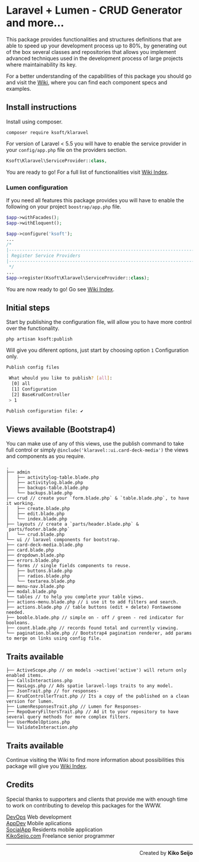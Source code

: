 # Laravel + Lumen - CRUD Generator and more...

This package provides functionalities and structures definitions that are able to speed up your development process up to 80%, by generating out of the box several classes and repositories that allows you implement advanced techniques used in the development process of large projects where maintainability its key.

For a better understanding of the capabilities of this package you should go and
visit the [Wiki](https://github.com/kikoseijo/kLaravel/wiki/Wiki-Credits-&-thanks), where you can find each component specs and examples.

## Install instructions

Install using composer.

```
composer require ksoft/klaravel
```

For version of Laravel < 5.5 you will have to enable the service provider in your `config/app.php` file on the providers section.

```php
Ksoft\Klaravel\ServiceProvider::class,
```

You are ready to go! For a full list of functionalities visit [Wiki Index](https://github.com/kikoseijo/kLaravel/wiki/Wiki-Credits-&-thanks).

### Lumen configuration

If you need all features this package provides you will have to enable the following on your project `boostrap/app.php` file.

```php
$app->withFacades();
$app->withEloquent();

$app->configure('ksoft');
...
/*
|--------------------------------------------------------------------------
| Register Service Providers
|--------------------------------------------------------------------------
 */
...
$app->register(Ksoft\Klaravel\ServiceProvider::class);
```

You are now ready to go! Go see [Wiki Index](https://github.com/kikoseijo/kLaravel/wiki/Wiki-Credits-&-thanks).

## Initial steps

Start by publishing the configuration file, will allow you to have more control over the functionality.

```
php artisan ksoft:publish
```

Will give you diferent options, just start by choosing option `1` Configuration only.

```bash
Publish config files

 What whould you like to publish? [all]:
  [0] all
  [1] Configuration
  [2] BaseKrudController
 > 1

Publish configuration file: ✔
```

## Views available (Bootstrap4)

You can make use of any of this views, use the publish command to take full control or simply `@include('klaravel::ui.card-deck-media')` the views and components as you require.

```
.
├── admin
│   ├── activitylog-table.blade.php
│   ├── activitylog.blade.php
│   ├── backups-table.blade.php
│   └── backups.blade.php
├── crud // create your `form.blade.php` & `table.blade.php`, to have it working.
│   ├── create.blade.php
│   ├── edit.blade.php
│   └── index.blade.php
├── layouts // create a `parts/header.blade.php` & `parts/footer.blade.php`
│   └── crud.blade.php
└── ui // laravel components for bootstrap.
├── card-deck-media.blade.php
├── card.blade.php
├── dropdown.blade.php
├── errors.blade.php
├── forms // single fields components to reuse.
│   ├── buttons.blade.php
│   ├── radios.blade.php
│   └── textarea.blade.php
├── menu-nav.blade.php
├── modal.blade.php
└── tables // to help you complete your table views.
├── actions-menu.blade.php // i use it to add filters and search.
├── actions.blade.php // table buttons (edit + delete) Fontawesome needed.
├── booble.blade.php // simple on - off / green - red indicator for booleans.
├── count.blade.php // records found total and currently viewing.
└── pagination.blade.php // Bootstrap4 pagination renderer, add params to merge on links using config file.
```

## Traits available

```
├── ActiveScope.php // on models ->active('active') will return only enabled items.
├── CallsInteractions.php
├── HasLogs.php // Ads spatie laravel-logs traits to any model.
├── JsonTrait.php // for responses-
├── KrudControllerTrait.php // Its a copy of the published on a clean version for lumen.
├── LumenResponsesTrait.php // Lumen for Responses-
├── RepoQueryFiltersTrait.php // Ad it to your repository to have several query methods for more complex filters.
├── UserModelOptions.php
└── ValidateInteraction.php
```

## Traits available

Continue visiting the Wiki to find more information about possibilities this package will give you [Wiki Index](https://github.com/kikoseijo/kLaravel/wiki).

## Credits

Special thanks to supporters and clients that provide me with enough time to work on contributing to develop this packages for the WWW.

[DevOps](https://sunnyface.com 'Programador ios málaga Marbella') Web development  
[AppDev](https://gestorapp.com 'Gestor de aplicaciones moviles en málaga, mijas, marbella') Mobile aplications  
[SocialApp](https://sosvecinos.com 'Plataforma móvil para la gestion de comunidades') Residents mobile application  
[KikoSeijo.com](https://kikoseijo.com 'Programador freelance movil y Laravel') Freelance senior programmer

---

<div dir=rtl markdown=1>Created by <b>Kiko Seijo</b></div>
